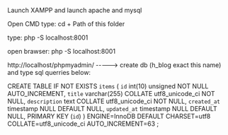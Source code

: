 



Launch XAMPP and launch apache and mysql

Open CMD type: cd + Path of this folder

type: php -S localhost:8001

open brawser: php -S localhost:8001


http://localhost/phpmyadmin/ -----> create db (h_blog exact this name)
and type sql querries below:


CREATE TABLE IF NOT EXISTS `items` (
  `id` int(10) unsigned NOT NULL AUTO_INCREMENT,
  `title` varchar(255) COLLATE utf8_unicode_ci NOT NULL,
  `description` text COLLATE utf8_unicode_ci NOT NULL,
  `created_at` timestamp NULL DEFAULT NULL,
  `updated_at` timestamp NULL DEFAULT NULL,
  PRIMARY KEY (`id`)
) ENGINE=InnoDB  DEFAULT CHARSET=utf8 COLLATE=utf8_unicode_ci AUTO_INCREMENT=63 ;
